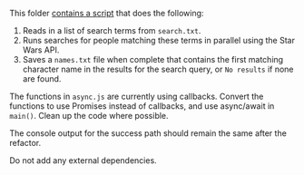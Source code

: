 This folder [contains a script](async.js) that does the following:

1. Reads in a list of search terms from `search.txt`.
2. Runs searches for people matching these terms in parallel using the Star Wars API.
3. Saves a `names.txt` file when complete that contains the first matching character name in the results for the search query, or `No results` if none are found.

The functions in `async.js` are currently using callbacks. Convert the functions to use Promises instead of callbacks, and use async/await in `main()`. Clean up the code where possible.

The console output for the success path should remain the same after the refactor.

Do not add any external dependencies.

